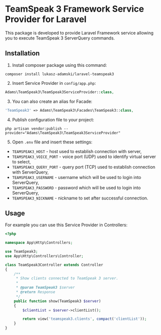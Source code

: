 # TeamSpeak 3 Framework Service Provider for Laravel
This package is developed to provide Laravel Framework service allowing you to execute TeamSpeak 3 ServerQuery commands.

## Installation
1. Install composer package using this command:
```
composer install lukasz-adamski/laravel-teamspeak3
```
2. Insert Service Provider in `config/app.php`:
```php
Adams\TeamSpeak3\TeamSpeak3ServiceProvider::class,
```
3. You can also create an alias for Facade:
```php
'TeamSpeak3' => Adams\TeamSpeak3\Facades\TeamSpeak3::class,
```
4. Publish configuration file to your project:
```
php artisan vendor:publish --provider="Adams\TeamSpeak3\TeamSpeak3ServiceProvider"
```
5. Open `.env` file and insert these settings:
- `TEAMSPEAK3_HOST` - host used to establish connection with server,
- `TEAMSPEAK3_VOICE_PORT` - voice port (UDP) used to identify virtual server to select,
- `TEAMSPEAK3_QUERY_PORT` - query port (TCP) used to establish connection with ServerQuery,
- `TEAMSPEAK3_USERNAME` - username which will be used to login into ServerQuery,
- `TEAMSPEAK3_PASSWORD` - password which will be used to login into ServerQuery,
- `TEAMSPEAK3_NICKNAME` - nickname to set after successful connection.

## Usage
For example you can use this Service Provider in Controllers:
```php
<?php

namespace App\Http\Controllers;

use TeamSpeak3;
use App\Http\Controllers\Controller;

class TeamSpeak3Controller extends Controller
{
    /**
     * Show clients connected to TeamSpeak 3 server.
     *
     * @param TeamSpeak3 $server
     * @return Response
     */
    public function show(TeamSpeak3 $server)
    {
        $clientList = $server->clientList();

        return view('teamspeak3.clients', compact('clientList'));
    }
}
```
